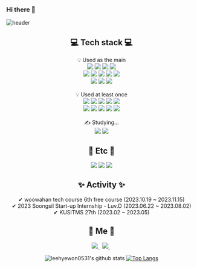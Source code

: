 ### Hi there 👋

![header](https://capsule-render.vercel.app/api?type=waving&customColorList=0,2,10&height=200&section=header&text=welcome🦝&fontSize=90)

<h2 align="center">💻 Tech stack 💻</h2>

<div align="center">
  <div align="center" > 💡 Used as the main</div>
  <img src="https://img.shields.io/badge/HTML-E34F26?style=flat&logo=HTML5&logoColor=white"/>
  <img src="https://img.shields.io/badge/CSS-1572B6?style=flat&logo=CSS3&logoColor=white"/>
  <img src="https://img.shields.io/badge/JavaScript-f7df1e?style=flat&logo=JavaScript&logoColor=white"/>
  <img src="https://img.shields.io/badge/TypeScript-3178C6?style=flat&logo=TypeScript&logoColor=white"/>
  <br />
  <img src="https://img.shields.io/badge/React-61DAFB?style=flat&logo=React&logoColor=white"/>
  <img src="https://img.shields.io/badge/Next.js-000000?style=flat&logo=Next.js&logoColor=white"/>
  <img src="https://img.shields.io/badge/Recoil-0075EB?style=flat&logo=Recoil&logoColor=white"/>
  <img src="https://img.shields.io/badge/Jotai-000000?style=flat&logo=Jotai&logoColor=white"/>
  <img src="https://img.shields.io/badge/Vite-646CFF?style=flat&logo=Vite&logoColor=white"/>
  <br />
  <img src="https://img.shields.io/badge/Git-F05032?style=flat&logo=Git&logoColor=white"/>
  <img src="https://img.shields.io/badge/GitHub-181717?style=flat&logo=GitHub&logoColor=white"/>
  <img src="https://img.shields.io/badge/Bitbucket-0052CC?style=flat&logo=Bitbucket&logoColor=white"/>
  <br />
  <br />
  <div align="center" > 💡 Used at least once</div>
  <img src="https://img.shields.io/badge/Node.js-339933?style=flat&logo=Node.js&logoColor=white"/>
  <img src="https://img.shields.io/badge/Express-000000?style=flat&logo=Express&logoColor=white"/>
  <img src="https://img.shields.io/badge/MySQL-4479A1?style=flat&logo=MySQL&logoColor=white"/>
  <img src="https://img.shields.io/badge/AWS-232F3E?style=flat&logo=AmazonAWS&logoColor=white"/>
  <img src="https://img.shields.io/badge/Jenkins-D24939?style=flat&logo=Jenkins&logoColor=white"/>
  <br />
  <img src="https://img.shields.io/badge/Java-007396?style=flat&logo=Java&logoColor=white"/>
  <img src="https://img.shields.io/badge/Python-3776AB?style=flat&logo=Python&logoColor=white"/>
  <img src="https://img.shields.io/badge/C-A8B9CC?style=flat&logo=C&logoColor=white"/>
  <img src="https://img.shields.io/badge/C%2B%2B-00599C?style=flat&logo=C%2B%2B&logoColor=white"/>
  <img src="https://img.shields.io/badge/MobX-FF9955?style=flat&logo=MobX&logoColor=white"/>
  <br />
  <br />
  <div align="center" > ✍ Studying... </div>
  <img src="https://img.shields.io/badge/Dart-0175C2?style=flat&logo=Dart&logoColor=white"/>
  <img src="https://img.shields.io/badge/Flutter-02569B?style=flat&logo=Flutter&logoColor=white"/>
</div>

<h2 align="center"> 🔌 Etc 🔌 </h2>

<div align="center">
  <img src="https://img.shields.io/badge/Figma-F24E1E?style=flat&logo=Figma&logoColor=white"/>
  <img src="https://img.shields.io/badge/Slack-4A154B?style=flat&logo=Slack&logoColor=white"/>
  <img src="https://img.shields.io/badge/Notion-000000?style=flat&logo=Notion&logoColor=white"/>
</div>

<h2 align="center"> ✨ Activity ✨ </h2>

<div align="center">
  ✔ woowahan tech course 6th free course (2023.10.19 ~ 2023.11.15) <br />
  ✔ 2023 Soongsil Start-up Internship - Luv.D (2023.06.22 ~ 2023.08.02) <br />
  ✔ KUSITMS 27th (2023.02 ~ 2023.05) <br />
</div>

<h2 align="center"> 🦝 Me 🦝 </h2>

<div align="center">
  <a href="https://velog.io/@leehyewon0531">
    <img src="https://img.shields.io/badge/Velog-20C997?style=flat&logo=velog&logoColor=white&link=https://velog.io/@leehyewon0531"/>
  </a>&nbsp
  <a href="https://www.instagram.com/hyehye0531/">
    <img src="https://img.shields.io/badge/Instagram-E4405F?style=flat&logo=Instagram&logoColor=white&link=https://www.instagram.com/hyehye0531/"/>
  </a>&nbsp
  
  <br />
  
  
  ![leehyewon0531's github stats](https://github-readme-stats.vercel.app/api?username=leehyewon0531&show_icons=true) 
  [![Top Langs](https://github-readme-stats.vercel.app/api/top-langs/?username=leehyewon0531&layout=compact)](https://github.com/leehyewon0531)
</div>


